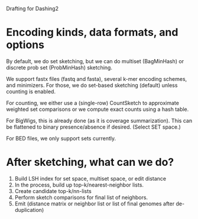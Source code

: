 Drafting for Dashing2

# Encoding kinds, data formats, and options
By default, we do set sketching, but we can do multiset (BagMinHash) or discrete prob set (ProbMinHash) sketching.

We support fastx files (fastq and fasta), several k-mer encoding schemes, and minimizers.
For those, we do set-based sketching (default) unless counting is enabled.

For counting, we either use a (single-row) CountSketch to approximate weighted set comparisons or we compute exact counts using a hash table.

For BigWigs, this is already done (as it is coverage summarization). This can be flattened to binary presence/absence if desired. (Select SET space.)

For BED files, we only support sets currently.

# After sketching, what can we do?

1. Build LSH index for set space, multiset space, or edit distance
2. In the process, build up top-k/nearest-neighbor lists.
3. Create candidate top-k/nn-lists
4. Perform sketch comparisons for final list of neighbors.
5. Emit (distance matrix or neighbor list or list of final genomes after de-duplication)
